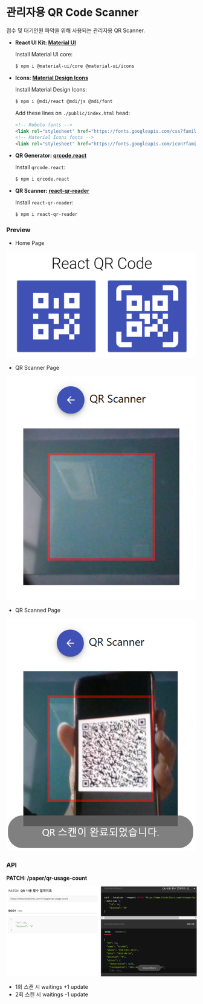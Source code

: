 # 관리자용 QR Code Scanner

접수 및 대기인원 파악을 위해 사용되는 관리자용 QR Scanner. 



- __React UI Kit: [Material UI](https://material-ui.com/)__

    Install Material UI core:
    ```bash
    $ npm i @material-ui/core @material-ui/icons
    ```

- __Icons: [Material Design Icons](https://materialdesignicons.com/)__

    Install Material Design Icons:
    ```bash
    $ npm i @mdi/react @mdi/js @mdi/font
    ```

    Add these lines on `./public/index.html` head:
    ```html
    <!-- Roboto fonts -->
    <link rel="stylesheet" href="https://fonts.googleapis.com/css?family=Roboto:300,400,500,700&display=swap" />
    <!-- Material Icons fonts -->
    <link rel="stylesheet" href="https://fonts.googleapis.com/icon?family=Material+Icons" />
    ```

- __QR Generator: [qrcode.react](https://www.npmjs.com/package/qrcode.react)__

    Install `qrcode.react`:
    ```bash
    $ npm i qrcode.react
    ```

- __QR Scanner: [react-qr-reader](https://www.npmjs.com/package/react-qr-reader)__

    Install `react-qr-reader`:
    ```bash
    $ npm i react-qr-reader
    ```





### Preview

- Home Page

![./image/Home.png](./img/Home.png)





- QR Scanner Page

![./image/QRScanner.png](./img/QRScanner.png)

- QR Scanned Page

![./image/QRscanned.png](./img/QRScanned.png)



### API

__PATCH: /paper/qr-usage-count__

![./image/API.png](./img/API.png)

- 1회 스캔 시 waitings +1 update
- 2회 스캔 시 waitings -1 update
